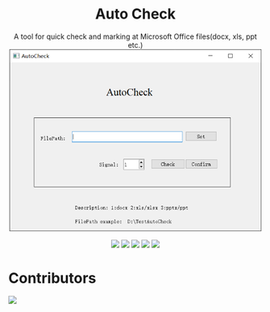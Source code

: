 # <div align='center' >Auto Check</div>

<div align='center'>A tool for quick check and marking at Microsoft Office files(docx, xls, ppt etc.)</div>


<div align=center><img width="500" src="/pictures/gui_overview.png"/></div>



<p align="center">
<a href="https://github.com/tlj-ryuu"><img src="https://img.shields.io/badge/Author-TLJ-purple.svg"></a>
<a href="https://www.python.org/"><img src="https://img.shields.io/badge/Python-3.9-14354C.svg?logo=python&logoColor=white"></a>
<a href="https://www.microsoft.com/zh-cn/software-download/windows10%20"><img src="https://img.shields.io/badge/Platform-windows10-green.svg"></a>
<a href="https://www.microsoftstore.com.cn/software/office"><img src="https://img.shields.io/badge/Microsoft_Office-docx_|_xls_|_xlsx_|_ppt_|_pptx-orange.svg"></a>
<a href="https://raw.githubusercontent.com/onevcat/Kingfisher/master/LICENSE"><img src="https://img.shields.io/badge/License-MIT-aqua.svg"></a>
</p>


# Contributors
<a href="https://github.com/tlj-ryuu/AutoCheck/graphs/contributors">
  <img src="https://contrib.rocks/image?repo=tlj-ryuu/Autocheck" />
</a>
